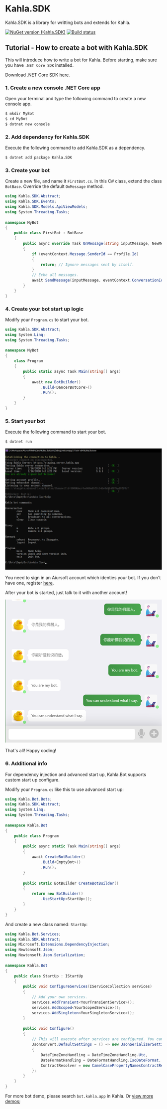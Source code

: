 # Kahla.SDK

Kahla.SDK is a library for writting bots and extends for Kahla.

[![NuGet version (Kahla.SDK)](https://img.shields.io/nuget/v/Kahla.SDK.svg?style=flat-square)](https://www.nuget.org/packages/Kahla.SDK/)
[![Build status](https://dev.azure.com/aiursoft/Star/_apis/build/status/Kahla%20Server%20Build)](https://dev.azure.com/aiursoft/Star/_build/latest?definitionId=6)

## Tutorial - How to create a bot with Kahla.SDK

This will introduce how to write a bot for Kahla. Before starting, make sure you have `.NET Core SDK` installed.

Download .NET Core SDK [here](http://dot.net).

### 1. Create a new console .NET Core app

Open your terminal and type the following command to create a new console app.

```bash
$ mkdir MyBot
$ cd MyBot
$ dotnet new console
```

### 2. Add dependency for Kahla.SDK

Execute the following command to add Kahla.SDK as a dependency.

```bash
$ dotnet add package Kahla.SDK
```

### 3. Create your bot

Create a new file, and name it `FirstBot.cs`. In this C# class, extend the class `BotBase`. Override the default `OnMessage` method.

```csharp
using Kahla.SDK.Abstract;
using Kahla.SDK.Events;
using Kahla.SDK.Models.ApiViewModels;
using System.Threading.Tasks;

namespace MyBot
{
    public class FirstBot : BotBase
    {
        public async override Task OnMessage(string inputMessage, NewMessageEvent eventContext) 
        {
            if (eventContext.Message.SenderId == Profile.Id)
            {
                return; // Ignore messages sent by itself.
            }
            // Echo all messages.
            await SendMessage(inputMessage, eventContext.ConversationId);
        }
    }
}
```

### 4. Create your bot start up logic

Modify your `Program.cs` to start your bot.

```csharp
using Kahla.SDK.Abstract;
using System.Linq;
using System.Threading.Tasks;

namespace MyBot
{
    class Program
    {
        public static async Task Main(string[] args)
        {
            await new BotBuilder()
                .Build<DancerBotCore>()
                .Run();
        }
    }
}
```

### 5. Start your bot

Execute the following command to start your bot.

```bash
$ dotnet run
```

![demo](https://github.com/AiursoftWeb/Kahla/raw/dev/Kahla.SDK/Pics/rundemo.png)


You need to sign in an Aiursoft account which identies your bot. If you don't have one, register [here](https://server.kahla.app/Auth/GoRegister).

After your bot is started, just talk to it with another account!

![demo](https://github.com/AiursoftWeb/Kahla/raw/dev/Kahla.SDK/Pics/botchatdemo.png)

That's all! Happy coding!

### 6. Additional info

For dependency injection and advanced start up, Kahla.Bot supports custom start up configure.

Modify your `Program.cs` like this to use advanced start up:

```csharp
using Kahla.Bot.Bots;
using Kahla.SDK.Abstract;
using System.Linq;
using System.Threading.Tasks;

namespace Kahla.Bot
{
    public class Program
    {
        public async static Task Main(string[] args)
        {
            await CreateBotBuilder()
                .Build<EmptyBot>()
                .Run();
        }

        public static BotBuilder CreateBotBuilder()
        {
            return new BotBuilder()
                .UseStartUp<StartUp>();
        }
    }
}
```

And create a new class named: `StartUp`:

```csharp
using Kahla.Bot.Services;
using Kahla.SDK.Abstract;
using Microsoft.Extensions.DependencyInjection;
using Newtonsoft.Json;
using Newtonsoft.Json.Serialization;

namespace Kahla.Bot
{
    public class StartUp : IStartUp
    {
        public void ConfigureServices(IServiceCollection services)
        {
            // Add your own services.
            services.AddTransient<YourTransientService>();
            services.AddScoped<YourScopedService>();
            services.AddSingleton<YourSingletonService>();
        }

        public void Configure()
        {
            // This will execute after services are configured. You can edit some global settings here.
            JsonConvert.DefaultSettings = () => new JsonSerializerSettings()
            {
                DateTimeZoneHandling = DateTimeZoneHandling.Utc,
                DateFormatHandling = DateFormatHandling.IsoDateFormat,
                ContractResolver = new CamelCasePropertyNamesContractResolver(),
            };
        }
    }
}

```

For more bot demo, please search `bot.kahla.app` in Kahla. Or [view more demos](https://github.com/AiursoftWeb/Kahla/tree/dev/Kahla.Bot);
